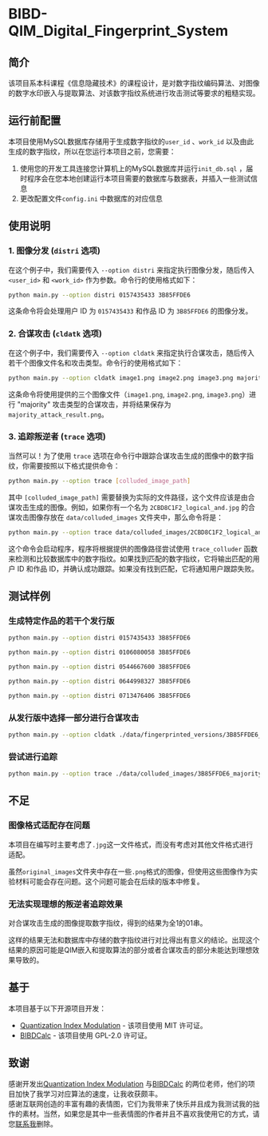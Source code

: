 # BIBD-QIM_Digital_Fingerprint_System  
  
## 简介  
该项目系本科课程《信息隐藏技术》的课程设计，是对数字指纹编码算法、对图像的数字水印嵌入与提取算法、对该数字指纹系统进行攻击测试等要求的粗糙实现。  

## 运行前配置
本项目使用MySQL数据库存储用于生成数字指纹的`user_id` 、`work_id` 以及由此生成的数字指纹，所以在您运行本项目之前，您需要：  
1. 使用您的开发工具连接您计算机上的MySQL数据库并运行`init_db.sql` ，届时程序会在您本地创建运行本项目需要的数据库与数据表，并插入一些测试信息  
2. 更改配置文件`config.ini` 中数据库的对应信息  
  
## 使用说明   
  
### 1. 图像分发 (`distri` 选项)  
在这个例子中，我们需要传入 `--option distri` 来指定执行图像分发，随后传入 `<user_id>` 和 `<work_id>` 作为参数。命令行的使用格式如下：  
  
```bash  
python main.py --option distri 0157435433 3B85FFDE6
```  
这条命令将会处理用户 ID 为 `0157435433` 和作品 ID 为 `3B85FFDE6` 的图像分发。  
  
### 2. 合谋攻击 (`cldatk` 选项)  
在这个例子中，我们需要传入 `--option cldatk` 来指定执行合谋攻击，随后传入若干个图像文件名和攻击类型。命令行的使用格式如下：  
  
```bash  
python main.py --option cldatk image1.png image2.png image3.png majority
```  
这条命令将使用提供的三个图像文件（`image1.png`, `image2.png`, `image3.png`）进行 "majority" 攻击类型的合谋攻击，并将结果保存为 `majority_attack_result.png`。  

### 3. 追踪叛逆者 (`trace` 选项)
当然可以！为了使用 `trace` 选项在命令行中跟踪合谋攻击生成的图像中的数字指纹，你需要按照以下格式提供命令：

```bash
python main.py --option trace [colluded_image_path]
```

其中 `[colluded_image_path]` 需要替换为实际的文件路径，这个文件应该是由合谋攻击生成的图像。例如，如果你有一个名为 `2CBD8C1F2_logical_and.jpg` 的合谋攻击图像存放在 `data/colluded_images` 文件夹中，那么命令将是：

```bash
python main.py --option trace data/colluded_images/2CBD8C1F2_logical_and.jpg
```

这个命令会启动程序，程序将根据提供的图像路径尝试使用 `trace_colluder` 函数来检测和比较数据库中的数字指纹。如果找到匹配的数字指纹，它将输出匹配的用户 ID 和作品 ID，并确认成功跟踪。如果没有找到匹配，它将通知用户跟踪失败。

## 测试样例
### 生成特定作品的若干个发行版
```bash
python main.py --option distri 0157435433 3B85FFDE6
```
```bash
python main.py --option distri 0106080058 3B85FFDE6
```
```bash
python main.py --option distri 0544667600 3B85FFDE6
```
```bash
python main.py --option distri 0644998327 3B85FFDE6
```
```bash
python main.py --option distri 0713476406 3B85FFDE6
```
### 从发行版中选择一部分进行合谋攻击
```bash
python main.py --option cldatk ./data/fingerprinted_versions/3B85FFDE6_0106080058.jpg ./data/fingerprinted_versions/3B85FFDE6_0157435433.jpg ./data/fingerprinted_versions/3B85FFDE6_0544667600.jpg majority
```

### 尝试进行追踪
```bash
python main.py --option trace ./data/colluded_images/3B85FFDE6_majority_attack_result.jpg
```

## 不足
### 图像格式适配存在问题
本项目在编写时主要考虑了`.jpg`这一文件格式，而没有考虑对其他文件格式进行适配。

虽然`original_images`文件夹中存在一些`.png`格式的图像，但使用这些图像作为实验材料可能会存在问题。这个问题可能会在后续的版本中修复。

### 无法实现理想的叛逆者追踪效果
对合谋攻击生成的图像提取数字指纹，得到的结果为全1的01串。

这样的结果无法和数据库中存储的数字指纹进行对比得出有意义的结论。出现这个结果的原因可能是QIM嵌入和提取算法的部分或者合谋攻击的部分未能达到理想效果导致的。

## 基于  
本项目基于以下开源项目开发：  
  
- [Quantization Index Modulation](https://github.com/pl561/QuantizationIndexModulation) - 该项目使用 MIT 许可证。  
- [BIBDCalc](https://github.com/gflegar/BIBDCalc) - 该项目使用 GPL-2.0 许可证。  
  
## 致谢  
感谢开发出[Quantization Index Modulation](https://github.com/pl561/QuantizationIndexModulation) 与[BIBDCalc](https://github.com/gflegar/BIBDCalc) 的两位老师，他们的项目加快了我学习对应算法的速度，让我收获颇丰。  
感谢互联网创造的丰富有趣的表情图，它们为我带来了快乐并且成为我测试我的拙作的素材。当然，如果您是其中一些表情图的作者并且不喜欢我使用它的方式，请您[联系我](werhoul@163.com)删除。